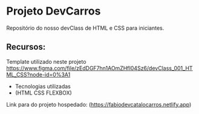 # Projeto DevCarros
Repositório do nosso devClass de HTML e CSS para iniciantes.

## Recursos: 
Template utilizado neste projeto
https://www.figma.com/file/zEdDGF7hn1AOmZHfI04Sz6/devClass_001_HTML_CSS?node-id=0%3A1

* Tecnologias utilizadas
* (HTML CSS FLEXBOX)

Link para do projeto hospedado:
(https://fabiodevcatalocarros.netlify.app)
